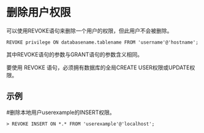 # 删除用户权限<a name="ZH-CN_TOPIC_0230408674"></a>

可以使用REVOKE语句来删除一个用户的权限，但此用户不会被删除。

```
REVOKE privilege ON databasename.tablename FROM 'username'@'hostname';
```

其中REVOKE语句的参数与GRANT语句的参数含义相同。

要使用 REVOKE 语句，必须拥有数据库的全局CREATE USER权限或UPDATE权限。

## 示例<a name="section207605920321"></a>

\#删除本地用户userexample的INSERT权限。

```
> REVOKE INSERT ON *.* FROM 'userexample'@'localhost';
```

